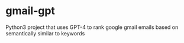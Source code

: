 # gmail-gpt
Python3 project that uses GPT-4 to rank google gmail emails based on semantically similar to keywords
